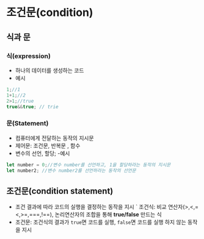 # 조건문(condition)

## 식과 문

### 식(expression)
- 하나의 데이터를 생성하는 코드
- 예시
```jsx
1;//1
1+1;//2
2>1;//true
true&&true; // trie
```
### 문(Statement)
- 컴퓨터에게 전달하는 동작의 지시문
- 제어문: 조건문, 반복문 , 함수 
- 변수의 선언, 할당;
-예시
```jsx
let number = 0;//변수 number를 선언하고, 1을 할당하라는 동작의 지시문
let number2; //변수 number2를 선언하라는 동작의 선언문
```

## 조건문(condition statement)

- 조건 결과에 따라 코드의 실행을 결정하는 동작을 지시
` 조건식: 비교 연산자(>,<,=<,>=,===,!==), 논리연산자의 조합을 통해 **true/false** 만드는 식
- 조건문: 조건식의 결과가 `true`면 코드를 실행, `false`면 코드를 실행 하지 않는 동작을 지시 